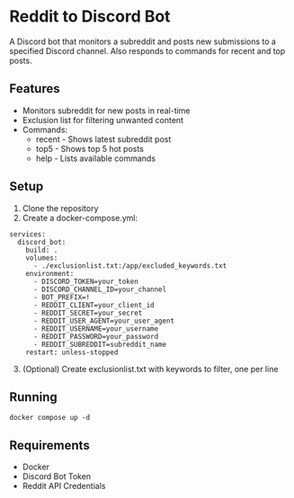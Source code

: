 # Reddit to Discord Bot

A Discord bot that monitors a subreddit and posts new submissions to a specified Discord channel. Also responds to commands for recent and top posts.

## Features
- Monitors subreddit for new posts in real-time
- Exclusion list for filtering unwanted content
- Commands:
  - recent - Shows latest subreddit post
  - top5 - Shows top 5 hot posts
  - help - Lists available commands

## Setup
1. Clone the repository
2. Create a docker-compose.yml:
```
services:
  discord_bot:
    build: .
    volumes:
      - ./exclusionlist.txt:/app/excluded_keywords.txt
    environment:
      - DISCORD_TOKEN=your_token
      - DISCORD_CHANNEL_ID=your_channel
      - BOT_PREFIX=!
      - REDDIT_CLIENT=your_client_id
      - REDDIT_SECRET=your_secret
      - REDDIT_USER_AGENT=your_user_agent
      - REDDIT_USERNAME=your_username
      - REDDIT_PASSWORD=your_password
      - REDDIT_SUBREDDIT=subreddit_name
    restart: unless-stopped
```
3. (Optional) Create exclusionlist.txt with keywords to filter, one per line

## Running
`docker compose up -d`

## Requirements
- Docker
- Discord Bot Token
- Reddit API Credentials
